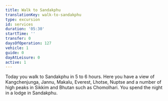 ```yaml
---
title: Walk to Sandakphu
translationKey: walk-to-sandakphu
type: excursion
id: services
duration: '05:30'
startTime: ''
transfer: 0
daysOfOperation: 127
vehicle: 1
guide: 0
dayAtLeisure: 0
active: 1
---
```

Today you walk to Sandakphu in 5 to 6 hours. Here you have a view of Kangchenjunga, Jannu, Makalu, Everest, Lhotse, Nuptse and a number of high peaks in Sikkim and Bhutan such as Chomolhari. You spend the night in a lodge in Sandakphu.